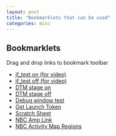 ```yaml
---
layout: post
title: "Bookmarklets that can be used"
categories: misc
---
```


## Bookmarklets
Drag and drop links to bookmark toolbar

- <a href="javascript:localStorage.setItem('jf_test', true);console.log('jf_test on');">jf_test on (for video)</a>
- <a href="javascript:localStorage.removeItem('jf_test');console.log('jf_test off');">jf_test off (for video)</a>
- <a href="javascript:localStorage.setItem('sdsat_stagingLibrary', true);console.log('DTM stage on');">DTM stage on</a>
- <a href="javascript:localStorage.removeItem('sdsat_stagingLibrary');console.log('DTM stage off');">DTM stage off</a>
- <a href="javascript:'use strict';void function(e){var t=1e5,n=function(){console.log('something went wrong')},o=function(e,o){var i=e(document),a=i,r=!1,c=0,d=function(){try{var e='_'+(new Date).getTime(),t=this.contentWindow;if(t[e]=e,t[e]===e)return a.add(t.document),!0}catch(e){return!1}},p=function(){try{var n=e(this).height()*e(this).width();n>c&&n>t&&(i=e(this.contentWindow.document),c=n)}catch(e){}},s=function(){m.remove()},f='font-family:sans-serif;font-size:18px;line-height:20px;',u='z-index:99999;position:absolute;top:0;right:5px;width:258px;margin:0;padding:0;box-sizing:content-box;'+f,l='overflow:hidden;width:258px;height:20px;margin:0;padding:0;text-align:right;background-color:#D46B1E;cursor:move;box-sizing:content-box;'+f,g='padding:0 5px;color:#fff;cursor:pointer;'+f,h='position:static;width:258px;height:190px;overflow:hidden;background:#fff;border:1px solid #ccc;padding:2px',m=e('<div/>',{style:u}),v=e('<div/>',{style:l}),x=e('<span/>',{style:g}).append('×'),y=e('<div/>',{style:h});e('frame').filter(d).each(p),e('iframe',i).filter(d).each(p),i||n(),x.on('click',s),v.on('dblclick',s),m.css('top',i.scrollTop()+'px'),v.append(x),m.append(v,y).appendTo(e('body',i)),v.on({mousedown:function(e){var t=m.offset();r=[e.pageX-t.left,e.pageY-t.top],y.css('pointer-events','none'),e.preventDefault()},mouseup:function(){r=!1,y.css('pointer-events','auto')}}),i.on('mousemove',function(e){r&&m.css({left:e.pageX-r[0],top:e.pageY-r[1]})}),o(y)},i=function(e){e.html('<input type=\'checkbox\'> debug</input> <p>important information</p>')};if(e&&e.fn&&parseFloat(e.fn.jquery)>=1.7)o(e,i);else{var a=document.createElement('script');a.src='//ajax.googleapis.com/ajax/libs/jquery/1.10.2/jquery.min.js',a.onload=a.onreadystatechange=function(){var e=this.readyState;e&&'loaded'!==e&&'complete'!==e||o(jQuery.noConflict(),i)},a.addEventListener('error',n),a.addEventListener('abort',n),document.getElementsByTagName('head')[0].appendChild(a)}}(window.jQuery);">Debug window test</a>
- <a href='javascript:(function(){var e=function(e,n,o){var t=new Blob([e],{type:o});if(window.navigator.msSaveOrOpenBlob)window.navigator.msSaveOrOpenBlob(t,n);else{var i=document.createElement("a"),a=URL.createObjectURL(t);i.href=a,i.download=n,document.body.appendChild(i),i.click(),setTimeout(function(){document.body.removeChild(i),window.URL.revokeObjectURL(a)},0)}},n=function(){return window.sessionStorage.getItem("shellCachedTokens").match(/"token"\:"(.*)"/)[1]},o={token_type:"bearer",access_token:n(),expires_in:86399998,time_requested:+new Date};e(JSON.stringify(o),"token.json")})();'>Get Launch Token</a>
- <a href="javascript:((d,s,i)=>{var sc=d.createElement('script');sc.id=i;sc.src=s;!d.getElementById(i) && d.head.appendChild(sc);setTimeout(i,500)})(document,'https://links.jeremyfletcher.net/static/jframe.js',()=>{window.jframe('https://docs.google.com/spreadsheets/d/1rtsPVXIqDrokjGCSJF1v0CoW-ASfizkfr-qBPIb24Fo/edit?usp=sharing',600,400)})">Scratch Sheet</a>
- <a href="javascript:document.location=document.querySelector('[rel=amphtml]')?.href">NBC Amp Link</a>
- <a href="javascript:(function(){const style =`[data-activity-map]:after {content: attr(data-activity-map);color:red;}[data-activity-map] { border:2px solid red; } a[data-activity-map] { border-color: green; } .pkg[data-activity-map] { border-color:blue; }';`;const newStyle = document.createElement('style');newStyle.textContent = style;document.head.appendChild(newStyle);})()')?.href">NBC Activity Map Regions</a>
